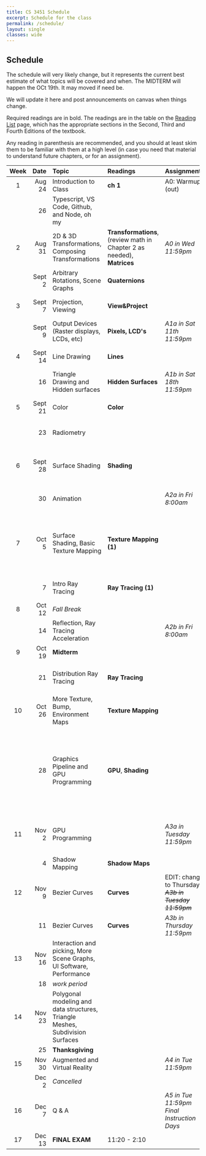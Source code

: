 ```yaml
---
title: CS 3451 Schedule
excerpt: Schedule for the class
permalink: /schedule/
layout: single
classes: wide
---
```


## Schedule

The schedule will very likely change, but it represents the current best estimate of what topics will be covered and when.  The MIDTERM will happen the OCt 19th.  It may moved if need be. 

We will update it here and post announcements on canvas when things change.

Required readings are in bold. The readings are in the table on the [Reading List](/readings/) page, which has the appropriate sections in the Second, Third and Fourth Editions of the textbook.

Any reading in parenthesis are recommended, and you should at least skim them to be familiar with them at a high level (in case you need that material to understand future chapters, or for an assignment).

|Week|Date|Topic|Readings|Assignments|Notes|
|:--:|---:|:-----|:----|:----|:----|
|1|Aug 24|Introduction to Class| **ch 1** | A0: Warmup (out) | ([slides pdf](/assets/1-intro.pdf)) |
| | 26| Typescript, VS Code, Github, and Node, oh my | | |([slides pdf](/assets/2-dev-tools.pdf)) |
|2| Aug 31| 2D & 3D Transformations, Composing Transformations | **Transformations**, (review math in Chapter 2 as needed), **Matrices**  | *A0 in Wed 11:59pm* | ([slides pdf](/assets/3-transformations.pdf), [annotated pdf](/assets/3-transformations-annotated.pdf))|
| | Sept 2 | Arbitrary Rotations, Scene Graphs  | **Quaternions** |  | ([slides pdf](/assets/4-stacks-graphs-rotations.pdf), [annotated pdf](/assets/4-stacks-graphs-rotations-annotated.pdf)) |
|3|Sept 7| Projection, Viewing | **View&Project** | | ([slides pdf](/assets/5-viewing.pdf), [annotated pdf](/assets/5-viewing-annotated.pdf)) |
| |Sept 9| Output Devices (Raster displays, LCDs, etc) |**Pixels, LCD's**| *A1a in Sat 11th 11:59pm* | _instructor Jury Duty_ |
|4|Sept 14| Line Drawing  |**Lines**|  | ([slides pdf](/assets/6-lines.pdf), ([annotated pdf](/assets/6-lines-annotated.pdf))|
| | 16| Triangle Drawing and Hidden surfaces |**Hidden Surfaces**| *A1b in Sat 18th 11:59pm* | ([slides pdf](/assets/7-triangles-hidden-surfaces.pdf), [annotated pdf](/assets/7-triangles-hidden-surfaces-annotated.pdf))|
|5|Sept 21| Color | **Color** | | ([slides pdf](/assets/8-color-and-vision.pdf), [annotated pdf](/assets/8-color-and-vision-annotated.pdf))|
| | 23| Radiometry | | | ([slides handwritten notes](/assets/9-radiance.pdf))|
|6|Sept 28| Surface Shading |**Shading** | | ([slides pdf](/assets/10-surface-shading.pdf), [annotated pdf](/assets/10-surface-shading-annotated.pdf), [short clarification pdf](/assets/10-surface-shading-redo-annotated.pdf))|
| | 30| Animation | | *A2a in Fri 8:00am* | ([slides pdf](/assets/11-animation.pdf), [annotated pdf](/assets/11-animation-annotated.pdf)) |
|7|Oct 5| Surface Shading, Basic Texture Mapping | **Texture Mapping (1)** | |([slides shading pdf](/assets/10-surface-shading-2.pdf), [annotated pdf](/assets/10-surface-shading-2-annotated.pdf), [texture pdf](/assets/12-texture-mapping.pdf), [annotated texture pdf](/assets/12-texture-mapping-annotated.pdf)) |
| |  7| Intro Ray Tracing |**Ray Tracing (1)**| | ([slides pdf](/assets/13-raytracing1.pdf), [annotated pdf](/assets/13-raytracing1-annotated.pdf))|
|8|Oct 12| _Fall Break_ | | | |
| | 14| Reflection, Ray Tracing Acceleration |  | *A2b in Fri 8:00am* |([slides pdf](/assets/14-raytracing2.pdf), [annotated pdf](/assets/14-raytracing2-annotated.pdf)) |
|9|Oct 19| **Midterm** | | | |
| | 21| Distribution Ray Tracing | **Ray Tracing** | | *Prof at AR/VR Policy Conference* | 
|10|Oct 26| More Texture, Bump, Environment Maps | **Texture Mapping** | |([slides pdf](/assets/16-more-texture.pdf), [annotated pdf](/assets/16-more-texture-annotated.pdf)) |
| | 28| Graphics Pipeline and GPU Programming |**GPU**, **Shading** | | ([GPU slides pdf](/assets/17-gpu.pdf), [GLSL slides pdf](/assets/18-glsl.pdf), [annotated GPU slides](/assets/17-gpu-annotated.pdf), [annotated GLSL slides](/assets/18-glsl-annotated.pdf))<br>**Drop Deadline (Oct 30)**|
|11|Nov 2| GPU Programming | |*A3a in Tuesday 11:59pm* |([slides pdf](/assets/19-glsl2.pdf), [annotated pdf](/assets/19-glsl2-annotated.pdf)),<br>**Election Day**|
| |4| Shadow Mapping | **Shadow Maps** | | |
|12|Nov 9| Bezier Curves | **Curves** | EDIT: change to Thursday. ~~*A3b in Tuesday 11:59pm*~~ | _instructor NSF panel_|
| | 11| Bezier Curves | **Curves** | *A3b in Thursday 11:59pm*  | |
|13|Nov 16| Interaction and picking, More Scene Graphs, UI Software, Performance | | |([slides pdf](/assets/20-picking-interaction.pdf), [annotated pdf](/assets/20-picking-interaction-annotated.pdf))|
| | 18| *work period* | | | |
|14|Nov 23| Polygonal modeling and data structures, Triangle Meshes, Subdivision Surfaces | | | ([slides pdf](/assets/21-polygonal-modeling.pdf), [Jarek's corner table slides](/assets/corners_jarek.pdf)) |
| | 25| **Thanksgiving** | | | |
|15|Nov 30| Augmented and Virtual Reality | |*A4 in Tue 11:59pm* | ([annotated slides pdf](/assets/22-ar-vr-annotated.pdf)) |
| |Dec 2| _Cancelled_ | | | |
|16|Dec 7| Q & A ||*A5 in Tue 11:59pm* <br> _Final Instruction Days_|
|17|Dec 13| **FINAL EXAM** |11:20 - 2:10 | |
